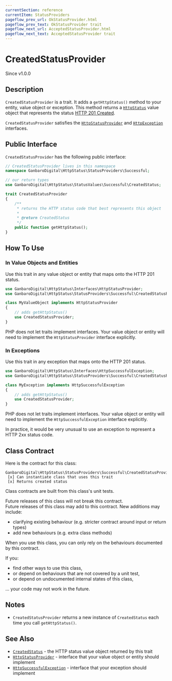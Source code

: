 ```yaml
---
currentSection: reference
currentItem: StatusProviders
pageflow_prev_url: OkStatusProvider.html
pageflow_prev_text: OkStatusProvider trait
pageflow_next_url: AcceptedStatusProvider.html
pageflow_next_text: AcceptedStatusProvider trait
---
```


# CreatedStatusProvider

<div class="callout info">
Since v1.0.0
</div>

## Description

`CreatedStatusProvider` is a trait. It adds a `getHttpStatus()` method to your entity, value object or exception. This method returns a [`HttpStatus`](../Interfaces/HttpStatus.html) value object that represents the status [HTTP 201 Created](../StatusValues/CreatedStatus.html).

`CreatedStatusProvider` satisfies the [`HttpStatusProvider`](../Interfaces/HttpStatusProvider.html) and [`HttpException`](../Interfaces/HttpException) interfaces.

## Public Interface

`CreatedStatusProvider` has the following public interface:

```php
// CreatedStatusProvider lives in this namespace
namespace GanbaroDigital\HttpStatus\StatusProviders\Successful;

// our return types
use GanbaroDigital\HttpStatus\StatusValues\Successful\CreatedStatus;

trait CreatedStatusProvider
{
    /**
     * returns the HTTP status code that best represents this object
     *
     * @return CreatedStatus
     */
    public function getHttpStatus();
}
```

## How To Use

### In Value Objects and Entities

Use this trait in any value object or entity that maps onto the HTTP 201 status.

```php
use GanbaroDigital\HttpStatus\Interfaces\HttpStatusProvider;
use GanbaroDigital\HttpStatus\StatusProviders\Successful\CreatedStatusProvider;

class MyValueObject implements HttpStatusProvider
{
    // adds getHttpStatus()
    use CreatedStatusProvider;
}
```

PHP does not let traits implement interfaces. Your value object or entity will need to implement the `HttpStatusProvider` interface explicitly.

### In Exceptions

Use this trait in any exception that maps onto the HTTP 201 status.

```php
use GanbaroDigital\HttpStatus\Interfaces\HttpSuccessfulException;
use GanbaroDigital\HttpStatus\StatusProviders\Successful\CreatedStatusProvider;

class MyException implements HttpSuccessfulException
{
    // adds getHttpStatus()
    use CreatedStatusProvider;
}
```

PHP does not let traits implement interfaces. Your value object or entity will need to implement the `HttpSuccessfulException` interface explicitly.

In practice, it would be very unusual to use an exception to represent a HTTP 2xx status code.

## Class Contract

Here is the contract for this class:

    GanbaroDigital\HttpStatus\StatusProviders\Successful\CreatedStatusProvider
     [x] Can instantiate class that uses this trait
     [x] Returns created status

Class contracts are built from this class's unit tests.

<div class="callout success">
Future releases of this class will not break this contract.
</div>

<div class="callout info" markdown="1">
Future releases of this class may add to this contract. New additions may include:

* clarifying existing behaviour (e.g. stricter contract around input or return types)
* add new behaviours (e.g. extra class methods)
</div>

<div class="callout warning" markdown="1">
When you use this class, you can only rely on the behaviours documented by this contract.

If you:

* find other ways to use this class,
* or depend on behaviours that are not covered by a unit test,
* or depend on undocumented internal states of this class,

... your code may not work in the future.
</div>

## Notes

* `CreatedStatusProvider` returns a new instance of `CreatedStatus` each time you call `getHttpStatus()`.

## See Also

* [`CreatedStatus`](../StatusValues/CreatedStatus.html) - the HTTP status value object returned by this trait
* [`HttpStatusProvider`](../Interfaces/HttpStatusProvider.html) - interface that your value object or entity should implement
* [`HttpSuccessfulException`](../Interfaces/HttpSuccessfulException.html) - interface that your exception should implement
